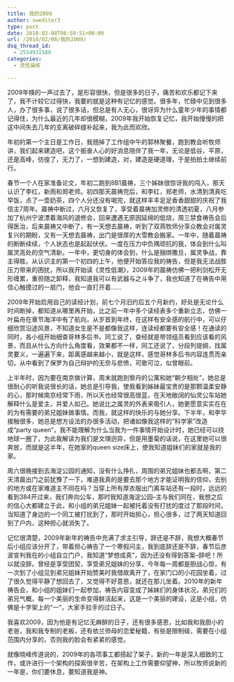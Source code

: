 ```yaml
---
title: 我的2009
author: sweditor3
type: post
date: 2010-02-08T06:59:51+00:00
url: /2010/02/08/我的2009/
dsq_thread_id:
  - 2554931589
categories:
  - 灵性操练

---
```

2009年倏的一声过去了，是形容很快，但是很多的日子，痛苦和欢乐都记下来了，我不计较它过得快，我要的就是这种有记忆的感觉。很多年，忙碌中见到很多人，办了很多事，说了很多话，但总是有人无心，很讶异为什么童年少年的事情都记得住，为什么最近的几年却很模糊，2009年我开始恢复记忆，我开始慢慢的把这中间失去几年的支离破碎缝补起来，我为此而欢欣。
  
年初的第一个主日是工作日，我翘掉了工作组中午的郭林聚餐，跑到教会听牧师讲，我们起来建造吧，这个振奋人心的好消息陪伴了我一年，无论是低谷，平原，还是高峰，彷徨了，无力了，一想到建造，对，建造是硬道理，于是拍拍土继续前行。
  
春节一个人在家准备论文，年初二跑到8B1晨祷，三个姊妹很惊讶我的闯入，那天认识了李红，新雨和郑老师。初四那天晨祷完后，和李红，郑老师，水清到清真吃早饭，点了一壶奶茶，四个人分还没有喝完，就这样丰丰足足香香甜甜的庆祝了我信主7周年。晨祷中断过，六月又恢复了，享受着晨祷加灵修的清透初夏，八月参加了杭州宁波漂着海风的退修会，回来遭遇无原因延绵的低烧，周三禁食祷告会后得医治，后来晨祷又中断了，有一天想去晨祷，听到了双燕牧师分享众教会对属灵复兴的期盼，又有一天想去晨祷，出门是很厚的大雪教会搬家。一年中，随着晨祷的断断续续，个人状态也是起起伏伏。一度在压力中负隅顽抗的我，体会到什么叫属灵高处的空气清新。一年中，更切身的体会到，什么是捆绑撒旦，属灵争战，靠主得胜。从认识主的第一个初四的上午，他便开始答应我的祷告，但是我无法战胜压力带来的困扰，所以我开始读《灵性低潮》，2009年的晨祷仿佛一把利剑松开无形缠累，重担随之卸释，我知道我可以有武器与之斗争了，我也知道了在祷告中用信心触摸过的一扇门，他会一直打开着&#8230;&#8230;
  
2009年开始启用自己的读经计划，前七个月旧约后五个月新约，好处是无论什么时间断掉，都知道从哪里再开始，比之前一年中多个读经表多个重新立志，仿佛一叶扁舟在章节海洋中有了航向，从岁首到年终，在这样有安全感的航行中，可以仔细欣赏沿途风景，不知道女生是不是都像我这样，连读经都要有安全感！在通读的同时，各小组开始细查哥林多后书，同工说了，查经就是带领组员看到应该看的风景，而且从什么方向什么角度看，效果都不一样，同工还说了，分段列提纲，找属灵要义，一遍遍下来，距离感越来越小，就是这样，感觉哥林多后书内容连贯而亲切，从中看到了保罗为自己辩护的无奈与悲愤，可歌可泣，似曾眼前。
  
上半年时，因为要在南京做计算，周末就跑到黎丹的公寓和她“朝夕相处”，她总是很耐心的听我说很长的话，她总是引导我，使我看到姊妹最宝贵的是那颗温柔安静的心，那时候南京经常下雨，所以天也经常很高很蓝，在天地敞阔的仙灵公车站她解释什么是爱主，并爱人如己。她说比之属灵的外表来吸引人，她更愿意实实在在的为有需要的弟兄姐妹做事情。而我，就这样的快乐的与她分享。下半年，和李华接触很多，她总是想方设法的办很多活动，把诸如像我这样的“科学家”改造成“party queen”，我不能理解为什么当我为一件事情开始设计时，她已经可以绕地球一圈了，为此我解读为我们是文理迥异，但是用墨菊的话说，在这里她可以很奔放，而就是这半年，在她家的queen size床上，使我知道姐妹们的家就是我的家。
  
周六很晚接到去海淀公园的通知，没有什么挣扎，周围的弟兄姐妹也都去啊，第二天清晨出门之前犹豫了一下，难道我真的是要去那个地方才能证明我的信仰，去别的地方或在家难道主不同在吗？当穿上所有厚衣服出门离车站还有一段时，远远的看到384开过来，我们奔向公车，那时我知道海淀公园&#8211;主与我们同在，我想之后的信心大都建立于此，和小组的弟兄姐妹一起被托着没有打扰的度过了那段时间，当知道了身边的一个同工被打扰到了，那时开始担心，担心很多，过了两天知道回到了户内，这种担心就消失了。
  
记忆很清楚，2009年新年的祷告中充满了求主引导，辞还是不辞，我想大概春节后小组应该分开了，带着担心祷告了一个寒假问主，我到底辞还是不辞，春节后彦波宣判我在的小组自立门户，我知道“梦想成真”，因为还没有得到答案&#8211;辞吧！所以就没辞。曾经是享受团契，享受弟兄姐妹的分享，今年每一周都是胆战心惊，有一次到了小组见到弟兄姐妹开始赞美时我借故离开了，在家门口的小花园坐着，过了很久觉得平静了想回去了，又觉得不好意思，就还在那儿坐着。2010年的新年祷告会，和小组的姐妹们一起参加，祷告内容变成了姊妹们的身体状况，弟兄们的弟兄气概，每一个美丽的生命变得鲜活起来，这是一个美丽的建设，这是小组，仿佛是十字架上的“一”，大家手拉手的过日子。
  
我喜欢2009，因为他是有记忆无麻醉的日子，还有很多感恩，比如我和我胆小的老爸，我和我专制的老板，还有依兰师母的恋爱秘籍，有些是限制级，需要在小组范围内分享的，否则我的脸会有紧紧的感觉。
  
就像晓峰传道说的，2009年的各项事工都搭起了架子，新的一年是深入细致的工作，或许进行一个架构的探索很辛苦，在架构上工作需要仰望神，所以牧师说新的一年是，你们要休息，要知道我是神。
